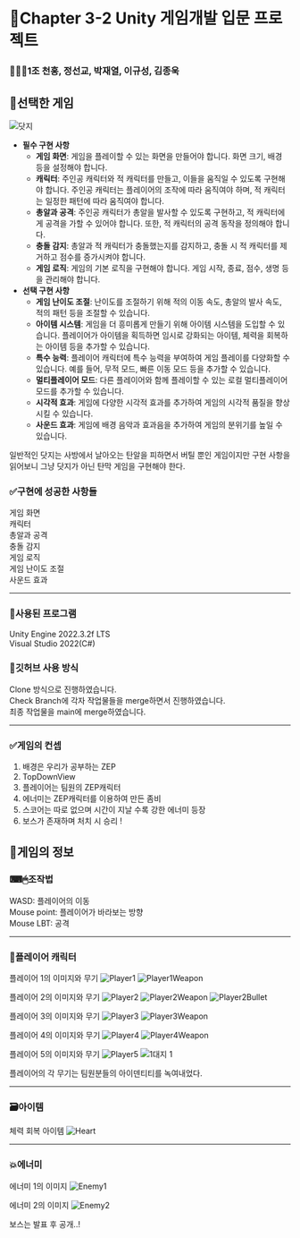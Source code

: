# 📖Chapter 3-2 Unity 게임개발 입문 프로젝트 
### 👨‍👧‍👧1조 천홍, 정선교, 박재열, 이규성, 김종욱

## 📌선택한 게임

![닷지](https://github.com/hhhhhongg/TripleIdolLady/assets/149459020/0b283a36-df08-4731-9c39-31a1df475617)
- **필수 구현 사항**
    - **게임 화면**: 게임을 플레이할 수 있는 화면을 만들어야 합니다. 화면 크기, 배경 등을 설정해야 합니다.
    - **캐릭터**: 주인공 캐릭터와 적 캐릭터를 만들고, 이들을 움직일 수 있도록 구현해야 합니다. 주인공 캐릭터는 플레이어의 조작에 따라 움직여야 하며, 적 캐릭터는 일정한 패턴에 따라 움직여야 합니다.
    - **총알과 공격**: 주인공 캐릭터가 총알을 발사할 수 있도록 구현하고, 적 캐릭터에게 공격을 가할 수 있어야 합니다. 또한, 적 캐릭터의 공격 동작을 정의해야 합니다.
    - **충돌 감지**: 총알과 적 캐릭터가 충돌했는지를 감지하고, 충돌 시 적 캐릭터를 제거하고 점수를 증가시켜야 합니다.
    - **게임 로직**: 게임의 기본 로직을 구현해야 합니다. 게임 시작, 종료, 점수, 생명 등을 관리해야 합니다.
- **선택 구현 사항**
    - **게임 난이도 조절**: 난이도를 조절하기 위해 적의 이동 속도, 총알의 발사 속도, 적의 패턴 등을 조절할 수 있습니다.
    - **아이템 시스템**: 게임을 더 흥미롭게 만들기 위해 아이템 시스템을 도입할 수 있습니다. 플레이어가 아이템을 획득하면 임시로 강화되는 아이템, 체력을 회복하는 아이템 등을 추가할 수 있습니다.
    - **특수 능력**: 플레이어 캐릭터에 특수 능력을 부여하여 게임 플레이를 다양화할 수 있습니다. 예를 들어, 무적 모드, 빠른 이동 모드 등을 추가할 수 있습니다.
    - **멀티플레이어 모드**: 다른 플레이어와 함께 플레이할 수 있는 로컬 멀티플레이어 모드를 추가할 수 있습니다.
    - **시각적 효과**: 게임에 다양한 시각적 효과를 추가하여 게임의 시각적 품질을 향상시킬 수 있습니다.
    - **사운드 효과**: 게임에 배경 음악과 효과음을 추가하여 게임의 분위기를 높일 수 있습니다.

일반적인 닷지는 사방에서 날아오는 탄알을 피하면서 버틸 뿐인 게임이지만 구현 사항을 읽어보니 그냥 닷지가 아닌 탄막 게임을 구현해야 한다.

### ✅구현에 성공한 사항들
게임 화면  
캐릭터  
총알과 공격  
충돌 감지  
게임 로직  
게임 난이도 조절  
사운드 효과

-----

### 💾사용된 프로그램
Unity Engine 2022.3.2f LTS  
Visual Studio 2022(C#)

### 💾깃허브 사용 방식
Clone 방식으로 진행하였습니다.  
Check Branch에 각자 작업물들을 merge하면서 진행하였습니다.  
최종 작업물을 main에 merge하였습니다.

-----

### ✅게임의 컨셉
1. 배경은 우리가 공부하는 ZEP
2. TopDownView
3. 플레이어는 팀원의 ZEP캐릭터
4. 에너미는 ZEP캐릭터를 이용하여 만든 좀비
5. 스코어는 따로 없으며 시간이 지날 수록 강한 에너미 등장
6. 보스가 존재하며 처치 시 승리 !
## 📌게임의 정보
### ⌨🖱조작법
WASD: 플레이어의 이동  
Mouse point: 플레이어가 바라보는 방향  
Mouse LBT: 공격

-----

### 🤺플레이어 캐릭터
플레이어 1의 이미지와 무기
![Player1](https://github.com/hhhhhongg/TripleIdolLady/assets/149459020/469529f0-3cac-433e-b8ac-3f6cade99c72)
![Player1Weapon](https://github.com/hhhhhongg/TripleIdolLady/assets/149459020/643449f2-07b1-4fac-b791-dcb4f6ad306e)

플레이어 2의 이미지와 무기
![Player2](https://github.com/hhhhhongg/TripleIdolLady/assets/149459020/beaf8263-1300-46bc-bd2b-c301b11dd22f)
![Player2Weapon](https://github.com/hhhhhongg/TripleIdolLady/assets/149459020/348e86ca-6805-44cf-b884-d3b6bca1ae1a)
![Player2Bullet](https://github.com/hhhhhongg/TripleIdolLady/assets/149459020/8dbc5316-568a-41eb-8f6f-8622a2b96244)

플레이어 3의 이미지와 무기
![Player3](https://github.com/hhhhhongg/TripleIdolLady/assets/149459020/d3811fc4-1100-4cf9-bb6c-a14dcce437c9)
![Player3Weapon](https://github.com/hhhhhongg/TripleIdolLady/assets/149459020/bf8c94d6-60c1-4d37-89ea-488ee620e3f6)

플레이어 4의 이미지와 무기
![Player4](https://github.com/hhhhhongg/TripleIdolLady/assets/149459020/656e9fb3-fc5e-4278-b8f2-9f661e9ddb3d)
![Player4Weapon](https://github.com/hhhhhongg/TripleIdolLady/assets/149459020/de2675b1-f3a3-4366-86e9-78fa72d553f1)

플레이어 5의 이미지와 무기
![Player5](https://github.com/hhhhhongg/TripleIdolLady/assets/149459020/0792844b-9d91-477b-abd6-15c60a94decf)
![1대지 1](https://github.com/hhhhhongg/TripleIdolLady/assets/149459020/5850d9bb-f6cc-4d9a-b9a7-fd6ff6aa9226)

플레이어의 각 무기는 팀원분들의 아이덴티티를 녹여내었다.

-----

### 🗃아이템
체력 회복 아이템
![Heart](https://github.com/hhhhhongg/TripleIdolLady/assets/149459020/a24cdd84-ac5c-4f22-b0fb-2db14fa1bcd0)

-----

### 💥에너미

에너미 1의 이미지
![Enemy1](https://github.com/hhhhhongg/TripleIdolLady/assets/149459020/b836e855-f055-4b77-ae9c-5b8ada8465ff)

에너미 2의 이미지
![Enemy2](https://github.com/hhhhhongg/TripleIdolLady/assets/149459020/5b5084b6-4d1b-4b06-8d57-fa8f5230f983)

보스는 발표 후 공개..!

